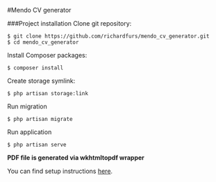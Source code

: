#Mendo CV generator

###Project installation
Clone git repository:
```
$ git clone https://github.com/richardfurs/mendo_cv_generator.git
$ cd mendo_cv_generator
```
Install Composer packages:
```
$ composer install
```
Create storage symlink:
```
$ php artisan storage:link
```
Run migration
```
$ php artisan migrate
```
Run application
```
$ php artisan serve
```
**PDF file is generated via wkhtmltopdf wrapper**

You can find setup instructions [here](https://github.com/barryvdh/laravel-snappy).





